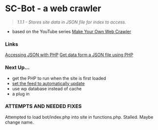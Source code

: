 # SC-Bot - a web crawler

> *1.1.1 - Stores site data in JSON file for index to access.*    

- based on the YouTube series [Make Your Own Web Crawler](https://www.youtube.com/playlist?list=PLBOh8f9FoHHjdsAWwUjKk-QOlmBw-0Bvr)  

### Links
[Accessing JSON with PHP](http://stackoverflow.com/questions/29308898/how-do-i-extract-data-from-json-with-php)
[Get data form a JSON file using PHP](http://stackoverflow.com/questions/19758954/get-data-from-json-file-with-php)

### Next Up...   
- get the PHP to run when the site is first loaded
- [set the feed to automatically update](https://code.tutsplus.com/tutorials/scheduling-tasks-with-cron-jobs--net-8800)
- use wp database instead of cache
- a plug in

### ATTEMPTS AND NEEDED FIXES
Attempted to load bot/index.php into site in functions.php.  Stalled.  Maybe change name.
